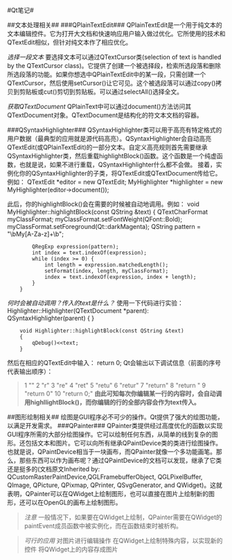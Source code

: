 #Qt笔记#

##文本处理相关##
###QPlainTextEdit###
QPlainTextEdit是一个用于纯文本的文本编辑控件。它为打开大文档和快速响应用户输入做过优化。它所使用的技术和QTextEdit相似，但针对纯文本作了相应优化。

*选择一段文本*
要选择文本可以通过QTextCursor类(selection of text is handled by the QTextCursor class)。它提供了创建一个被选择段，检索所选段落和删除所选段落的功能。如果你想选中QPlainTextEdit中的某一段，只需创建一个QTextCursor，然后使用setCursor()让它可见。这个被选段落可以通过copy()拷贝到剪贴板或cut()剪切到剪贴板。可以通过selectAll()选择全文。

*获取QTextDocument*
QPlainText中可以通过document()方法访问其QTextDocument对象。QTextDocument是结构化的符文本文档的容器。

###QSyntaxHighlighter###
QSyntaxHighlighter类可以用于高亮有特定格式的用户数据（最典型的应用就是源代码高亮）。QSyntaxHighlighter会自动高亮QTextEdit(或QPlainTextEdit)的一部分文本。自定义高亮规则首先需要继承QSyntaxHighlighter类，然后重载highlightBlock()函数。这个函数是一个纯虚函数，也就是说，如果不进行重载，QSyntaxHighlighter什么都不会做。
接着，实例化你的QSyntaxHighlighter的子类，将QTextEdit或QTextDocument传给它。例如：
        QTextEdit *editor = new QTextEdit;
        MyHighlighter *highlighter = new MyHighlighter(editor->document());

此后，你的highlightBlock()会在需要的时候被自动地调用。例如：
        void MyHighlighter::highlightBlock(const QString &text)
        {
            QTextCharFormat myClassFormat;
            myClassFormat.setFontWeight(QFont::Bold);
            myClassFormat.setForeground(Qt::darkMagenta);
            QString pattern = "\\bMy[A-Za-z]+\\b";
       
            QRegExp expression(pattern);
            int index = text.indexOf(expression);
            while (index >= 0) {
                int length = expression.matchedLength();
                setFormat(index, length, myClassFormat);
                index = text.indexOf(expression, index + length);
            }
        }

*何时会被自动调用？传入的text是什么？*
使用一下代码进行实验：
        Highlighter::Highlighter(QTextDocument *parent):
            QSyntaxHighlighter(parent)
        {
        }
        
        void Highlighter::highlightBlock(const QString &text)
        {
            qDebug()<<text;
        }
然后在相应的QTextEdit中输入：
return 0;
Qt会输出以下调试信息（前面的序号代表输出顺序）：
>1 "" 
>2 "r" 
>3 "re" 
>4 "ret" 
>5 "retu" 
>6 "retur" 
>7 "return" 
>8 "return " 
>9 "return 0" 
>10 "return 0;"
**由此可知每次你编辑某一行的内容时，会自动调用highllightBlock()，而你编辑的行的全部内容会作为text传入。**

##图形绘制相关##
绘图是GUI程序必不可少的操作。Qt提供了强大的绘图功能，以满足开发需求。
###QPainter###
QPainter类提供经过高度优化的函数以实现GUI程序所需的大部分绘图操作。它可以绘制任何东西，从简单的线到复杂的图形。还包括文本和图片。它可以向所有继承QPaintDevice类的类进行绘图操作。
也就是说，QPaintDevice相当于一块画布，而QPainter就像一个多功能画笔。那么，那些东西可以作为画布呢？通过QPaintDevice的文档可以发现，继承了它类还是挺多的(文档原文Inherited by: QCustomRasterPaintDevice,QGLFramebufferObject, QGLPixelBuffer, QImage, QPicture, QPixmap, QPrinter, QSvgGenerator, and QWidget)。这就表明，QPainter可以在QWidget上绘制图形，也可以直接在图片上绘制新的图形，还可以在OpenGL的画布上绘制图形。
>*注意*
>一般情况下，如果要在QWidget上绘制，QPainter需要在QWidget的paintEvent成员函数中被实例化，而在函数结束时被析构。

>*可行的应用*
>对图片进行编辑操作
>在QWidget上绘制特殊内容，以实现新的控件
>将QWidget上的内容存成图片


